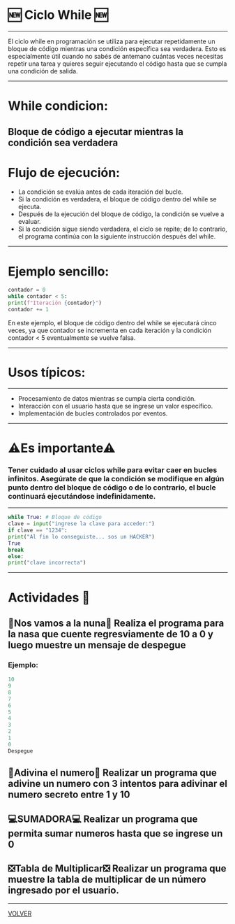 # 🆕 Ciclo While 🆕

---

El ciclo while en programación se utiliza para ejecutar repetidamente un bloque de código mientras una condición específica sea verdadera. Esto es especialmente útil cuando no sabés de antemano cuántas veces necesitas repetir una tarea y quieres seguir ejecutando el código hasta que se cumpla una condición de salida.

---

# While condicion:

## Bloque de código a ejecutar mientras la condición sea verdadera

# Flujo de ejecución:

- La condición se evalúa antes de cada iteración del bucle.
- Si la condición es verdadera, el bloque de código dentro del while se ejecuta.
- Después de la ejecución del bloque de código, la condición se vuelve a evaluar.
- Si la condición sigue siendo verdadera, el ciclo se repite; de lo contrario, el programa continúa con la siguiente instrucción después del while.

---

# Ejemplo sencillo:
```python
contador = 0
while contador < 5:
print(f"Iteración {contador}")
contador += 1
```
En este ejemplo, el bloque de código dentro del while se ejecutará cinco veces, ya que contador se incrementa en cada iteración y la condición contador < 5 eventualmente se vuelve falsa.

---

# Usos típicos:
---
- Procesamiento de datos mientras se cumpla cierta condición.
- Interacción con el usuario hasta que se ingrese un valor específico.
- Implementación de bucles controlados por eventos.
---
# ⚠Es importante⚠
### Tener cuidado al usar ciclos while para evitar caer en bucles infinitos. Asegúrate de que la condición se modifique en algún punto dentro del bloque de código o de lo contrario, el bucle continuará ejecutándose indefinidamente.
---

```python
while True: # Bloque de código
clave = input("ingrese la clave para acceder:")
if clave == "1234":
print("Al fin lo conseguiste... sos un HACKER")
True
break
else:
print("clave incorrecta")
```
---
# Actividades 💬
## 🚀Nos vamos a la nuna🚀 Realiza el programa para la nasa que cuente regresviamente de 10 a 0 y luego muestre un mensaje de despegue
### Ejemplo:
```python
10 
9 
8 
7 
6 
5 
4 
3 
2 
1 
0 
Despegue
```
## 🔮Adivina el numero🔮 Realizar un programa que adivine un numero con 3 intentos para adivinar el numero secreto entre 1 y 10

## 💻SUMADORA💻 Realizar un programa que permita sumar numeros hasta que se ingrese un 0

## ❎Tabla de Multiplicar❎ Realizar un programa que muestre la tabla de multiplicar de un número ingresado por el usuario.
---
[VOLVER](readme.md)